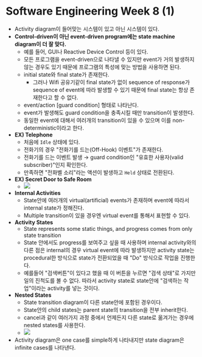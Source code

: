 # Software Engineering Week 8 (1)

* Activity diagram이 들어맞는 시스템이 있고 아닌 시스템이 있다.
* **Control-driven이 아닌 event-driven program에는 state machine diagram이 더 잘 맞다.**
  * 예를 들어, GUI나 Reactive Device Control 등이 있다.
  * 모든 프로그램을 event-driven으로 나타낼 수 있지만 event가 거의 발생하지 않는 경우도 있기 때문에 프로그램의 특성에 맞는 방법을 사용하면 된다.
  * initial state와 final state가 존재한다.
    * 그러나 Wifi 공유기같이 final state가 없이 sequence of response가 sequence of event에 따라 발생할 수 있기 때문에 final state는 항상 존재한다고 할 수 없다.
  * event/action [guard condition] 형태로 나타난다.
  * event가 발생해도 guard condition을 충족시킬 때만 transition이 발생한다.
  * 동일한 event에 대해서 여러개의 transition이 있을 수 있으며 이를 non-deterministic이라고 한다.
* **EX) Telephone**
  * 처음에 `Idle` 상태에 있다.
  * 전화기의 경우 "전화기를 드는(Off-Hook) 이벤트"가 존재한다.
  * 전화기를 드는 이벤트 발생 → guard condition인 "유효한 사용자(valid subscriber)"인지 확인한다.
  * 만족하면 "전화벨 소리"라는 액션이 발생하고 `Held` 상태로 전환된다.
* **EX) Secret Door to Safe Room**
  * <img src="https://user-images.githubusercontent.com/35518072/56207993-0dd08200-608b-11e9-83e7-ad31474b98b7.png">
* **Internal Activities**
  - State안에 여러개의 virtual(artificial) events가 존재하며 event에 따라서 internal state가 정해진다.
  - Multiple transition이 있을 경우엔 virtual event를 통해서 표현할 수 있다.
* **Activity States**
  * State represents some static things, and progress comes from only state transition
  * State 안에서도 progress를 보여주고 싶을 때 사용하며 internal activity와의 다른 점은 internal의 경우 virtual event에 따라 발생하지만 activity state는 procedural한 방식으로 state가 전환되었을 때 "Do" 방식으로 작업을 진행한다.
  * 예를들어 "검색버튼"이 있다고 했을 때 이 버튼을 누르면 "검색 상태"로 가지만 일의 진척도를 볼 수 없다. 따라서 activity state로 state안에 "검색하는 작업"이라는 activity를 넣는 것이다.
* **Nested States**
  * State transition diagram이 다른 state안에 포함된 경우이다.
  * State안의 child states는 parent state의 transition을 전부 inherit한다.
  * cancel과 같이 여러가지 과정 중에서 언제든지 다른 state로 옮겨가는 경우에 nested states를 사용한다.
  * <img src="https://user-images.githubusercontent.com/35518072/56208645-96035700-608c-11e9-9821-0f5c8c3a2daa.png">
* Activity diagram은 one case를 simple하게 나타내지만 state diagram은 infinite cases를 나타낸다.